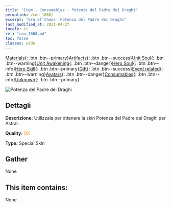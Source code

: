 ```yaml
---
title: "Item - Consumables - Potenza del Padre dei Draghi"
permalink: /con_1068/
excerpt: "Era of Chaos  Potenza del Padre dei Draghi"
last_modified_at: 2021-04-27
locale: it
ref: "con_1068.md"
toc: false
classes: wide
---
```

 [Materials](/ItemsIT/){: .btn .btn--primary}[Artifacts](/ItemsIT/Artifacts/){: .btn .btn--success}[Unit Soul](/ItemsIT/UnitSoul/){: .btn .btn--warning}[Unit Awakening](/ItemsIT/UnitAwakening/){: .btn .btn--danger}[Hero Soul](/ItemsIT/HeroSoul/){: .btn .btn--info}[Hero Skill](/ItemsIT/HeroSkill/){: .btn .btn--primary}[Gift](/ItemsIT/Gift/){: .btn .btn--success}[Event related](/ItemsIT/Events/){: .btn .btn--warning}[Avatars](/ItemsIT/Avatars/){: .btn .btn--danger}[Consumables](/ItemsIT/Consumables/){: .btn .btn--info}[Unknown](/ItemsIT/Unknown/){: .btn .btn--primary}

 ![Potenza del Padre dei Draghi](/images/h/h_Astral4.jpg)

## Dettagli
 **Descrizione:** Utilizzala per ottenere la skin Potenza del Padre dei Draghi per Astral.

 **Quality:** <span style="color: #FF8C00">OK</span>

 **Type:** Special Skin

## Gather

  None

## This item contains:

  None

